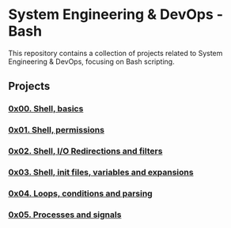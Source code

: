 # System Engineering & DevOps - Bash

This repository contains a collection of projects related to System Engineering & DevOps, focusing on Bash scripting.

## Projects

### [0x00. Shell, basics](./0x00-shell_basics)

### [0x01. Shell, permissions](./0x01-shell_permissions)

### [0x02. Shell, I/O Redirections and filters](./0x02-shell_redirections)

### [0x03. Shell, init files, variables and expansions](./0x03-shell_variables_expansions)

### [0x04. Loops, conditions and parsing](./0x04-loops_conditions_and_parsing)

### [0x05. Processes and signals](./0x05-processes_and_signals)
